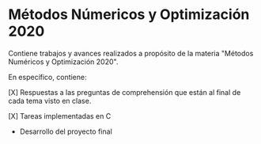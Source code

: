 # Métodos Númericos y Optimización 2020

Contiene trabajos y avances realizados a propósito de la materia "Métodos Numéricos y Optimización 2020".

En específico, contiene: 

[X] Respuestas a las preguntas de comprehensión que están al final de cada tema visto en clase.

[X] Tareas implementadas en C

+ Desarrollo del proyecto final
